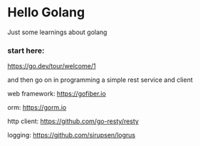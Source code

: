 # Hello Golang

Just some learnings about golang

### start here:
https://go.dev/tour/welcome/1

and then go on in programming a simple rest service and client

web framework:
https://gofiber.io

orm:
https://gorm.io

http client:
https://github.com/go-resty/resty

logging:
https://github.com/sirupsen/logrus
